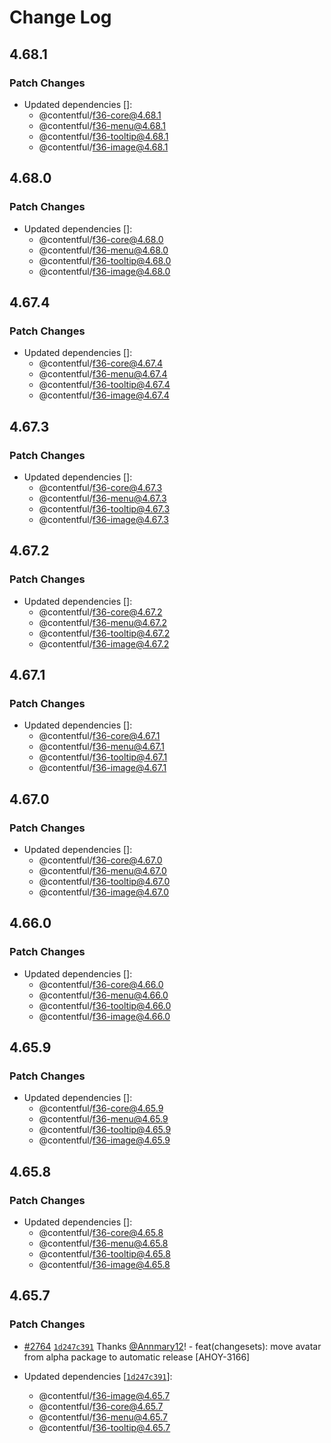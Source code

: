 # Change Log

## 4.68.1

### Patch Changes

- Updated dependencies []:
  - @contentful/f36-core@4.68.1
  - @contentful/f36-menu@4.68.1
  - @contentful/f36-tooltip@4.68.1
  - @contentful/f36-image@4.68.1

## 4.68.0

### Patch Changes

- Updated dependencies []:
  - @contentful/f36-core@4.68.0
  - @contentful/f36-menu@4.68.0
  - @contentful/f36-tooltip@4.68.0
  - @contentful/f36-image@4.68.0

## 4.67.4

### Patch Changes

- Updated dependencies []:
  - @contentful/f36-core@4.67.4
  - @contentful/f36-menu@4.67.4
  - @contentful/f36-tooltip@4.67.4
  - @contentful/f36-image@4.67.4

## 4.67.3

### Patch Changes

- Updated dependencies []:
  - @contentful/f36-core@4.67.3
  - @contentful/f36-menu@4.67.3
  - @contentful/f36-tooltip@4.67.3
  - @contentful/f36-image@4.67.3

## 4.67.2

### Patch Changes

- Updated dependencies []:
  - @contentful/f36-core@4.67.2
  - @contentful/f36-menu@4.67.2
  - @contentful/f36-tooltip@4.67.2
  - @contentful/f36-image@4.67.2

## 4.67.1

### Patch Changes

- Updated dependencies []:
  - @contentful/f36-core@4.67.1
  - @contentful/f36-menu@4.67.1
  - @contentful/f36-tooltip@4.67.1
  - @contentful/f36-image@4.67.1

## 4.67.0

### Patch Changes

- Updated dependencies []:
  - @contentful/f36-core@4.67.0
  - @contentful/f36-menu@4.67.0
  - @contentful/f36-tooltip@4.67.0
  - @contentful/f36-image@4.67.0

## 4.66.0

### Patch Changes

- Updated dependencies []:
  - @contentful/f36-core@4.66.0
  - @contentful/f36-menu@4.66.0
  - @contentful/f36-tooltip@4.66.0
  - @contentful/f36-image@4.66.0

## 4.65.9

### Patch Changes

- Updated dependencies []:
  - @contentful/f36-core@4.65.9
  - @contentful/f36-menu@4.65.9
  - @contentful/f36-tooltip@4.65.9
  - @contentful/f36-image@4.65.9

## 4.65.8

### Patch Changes

- Updated dependencies []:
  - @contentful/f36-core@4.65.8
  - @contentful/f36-menu@4.65.8
  - @contentful/f36-tooltip@4.65.8
  - @contentful/f36-image@4.65.8

## 4.65.7

### Patch Changes

- [#2764](https://github.com/contentful/forma-36/pull/2764) [`1d247c391`](https://github.com/contentful/forma-36/commit/1d247c39160efe4b88bf2fe2ec2f852309c33afc) Thanks [@Annmary12](https://github.com/Annmary12)! - feat(changesets): move avatar from alpha package to automatic release [AHOY-3166]

- Updated dependencies [[`1d247c391`](https://github.com/contentful/forma-36/commit/1d247c39160efe4b88bf2fe2ec2f852309c33afc)]:
  - @contentful/f36-image@4.65.7
  - @contentful/f36-core@4.65.7
  - @contentful/f36-menu@4.65.7
  - @contentful/f36-tooltip@4.65.7

